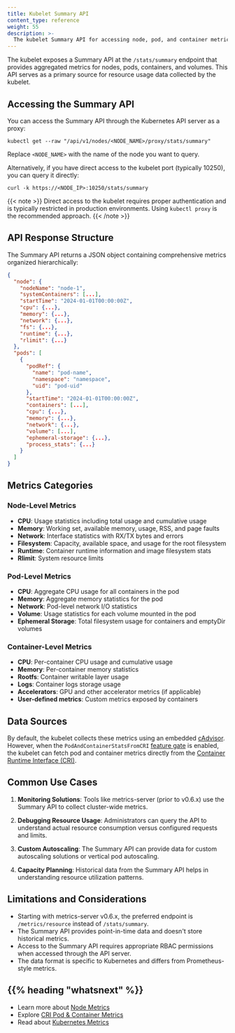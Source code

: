 ```yaml
---
title: Kubelet Summary API
content_type: reference
weight: 55
description: >-
  The kubelet Summary API for accessing node, pod, and container metrics.
---
```


<!-- overview -->

The kubelet exposes a Summary API at the `/stats/summary` endpoint that provides
aggregated metrics for nodes, pods, containers, and volumes. This API serves as a
primary source for resource usage data collected by the kubelet.

<!-- body -->

## Accessing the Summary API

You can access the Summary API through the Kubernetes API server as a proxy:

```shell
kubectl get --raw "/api/v1/nodes/<NODE_NAME>/proxy/stats/summary"
```

Replace `<NODE_NAME>` with the name of the node you want to query.

Alternatively, if you have direct access to the kubelet port (typically 10250),
you can query it directly:

```shell
curl -k https://<NODE_IP>:10250/stats/summary
```

{{< note >}}
Direct access to the kubelet requires proper authentication and is typically
restricted in production environments. Using `kubectl proxy` is the recommended
approach.
{{< /note >}}

## API Response Structure

The Summary API returns a JSON object containing comprehensive metrics organized
hierarchically:

```json
{
  "node": {
    "nodeName": "node-1",
    "systemContainers": [...],
    "startTime": "2024-01-01T00:00:00Z",
    "cpu": {...},
    "memory": {...},
    "network": {...},
    "fs": {...},
    "runtime": {...},
    "rlimit": {...}
  },
  "pods": [
    {
      "podRef": {
        "name": "pod-name",
        "namespace": "namespace",
        "uid": "pod-uid"
      },
      "startTime": "2024-01-01T00:00:00Z",
      "containers": [...],
      "cpu": {...},
      "memory": {...},
      "network": {...},
      "volume": [...],
      "ephemeral-storage": {...},
      "process_stats": {...}
    }
  ]
}
```

## Metrics Categories

### Node-Level Metrics

- **CPU**: Usage statistics including total usage and cumulative usage
- **Memory**: Working set, available memory, usage, RSS, and page faults
- **Network**: Interface statistics with RX/TX bytes and errors
- **Filesystem**: Capacity, available space, and usage for the root filesystem
- **Runtime**: Container runtime information and image filesystem stats
- **Rlimit**: System resource limits

### Pod-Level Metrics

- **CPU**: Aggregate CPU usage for all containers in the pod
- **Memory**: Aggregate memory statistics for the pod
- **Network**: Pod-level network I/O statistics
- **Volume**: Usage statistics for each volume mounted in the pod
- **Ephemeral Storage**: Total filesystem usage for containers and emptyDir volumes

### Container-Level Metrics

- **CPU**: Per-container CPU usage and cumulative usage
- **Memory**: Per-container memory statistics
- **Rootfs**: Container writable layer usage
- **Logs**: Container logs storage usage
- **Accelerators**: GPU and other accelerator metrics (if applicable)
- **User-defined metrics**: Custom metrics exposed by containers

## Data Sources

By default, the kubelet collects these metrics using an embedded
[cAdvisor](https://github.com/google/cadvisor). However, when the
`PodAndContainerStatsFromCRI` [feature gate](/docs/reference/command-line-tools-reference/feature-gates/)
is enabled, the kubelet can fetch pod and container metrics directly from the
[Container Runtime Interface (CRI)](/docs/concepts/architecture/cri/).

## Common Use Cases

1. **Monitoring Solutions**: Tools like metrics-server (prior to v0.6.x) use the
   Summary API to collect cluster-wide metrics.

2. **Debugging Resource Usage**: Administrators can query the API to understand
   actual resource consumption versus configured requests and limits.

3. **Custom Autoscaling**: The Summary API can provide data for custom autoscaling
   solutions or vertical pod autoscaling.

4. **Capacity Planning**: Historical data from the Summary API helps in understanding
   resource utilization patterns.

## Limitations and Considerations

- Starting with metrics-server v0.6.x, the preferred endpoint is `/metrics/resource`
  instead of `/stats/summary`.
- The Summary API provides point-in-time data and doesn't store historical metrics.
- Access to the Summary API requires appropriate RBAC permissions when accessed
  through the API server.
- The data format is specific to Kubernetes and differs from Prometheus-style metrics.

## {{% heading "whatsnext" %}}

- Learn more about [Node Metrics](/docs/reference/instrumentation/node-metrics/)
- Explore [CRI Pod & Container Metrics](/docs/reference/instrumentation/cri-pod-container-metrics/)
- Read about [Kubernetes Metrics](/docs/concepts/cluster-administration/system-metrics/)